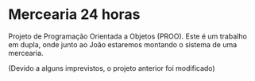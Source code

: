 # Mercearia 24 horas
Projeto de Programação Orientada a Objetos (PROO).
Este é um trabalho em dupla, onde junto ao João estaremos montando o sistema de uma mercearia.

(Devido a alguns imprevistos, o projeto anterior foi modificado)
